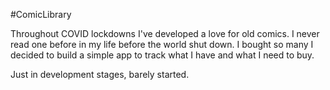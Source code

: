 #ComicLibrary

Throughout COVID lockdowns I've developed a love for old comics. I never read one before in my life before the world shut down. I bought so many I decided to build a simple app to track what I have and what I need to buy.

Just in development stages, barely started.


